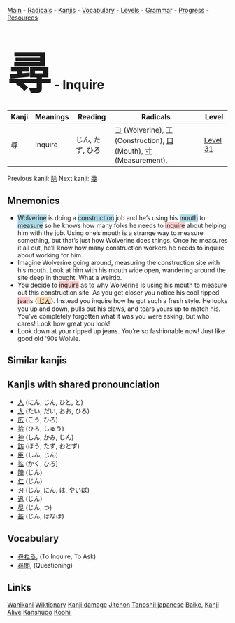 <style> bigfont {font-size: 100px}</style>
[Main](../README.md) -
[Radicals](../radicals.md) -
[Kanjis](../kanjis.md) -
[Vocabulary](../vocabulary.md) -
[Levels](../levels.md) -
[Grammar](../grammar.md) - 
[Progress](../progress.md) -
[Resources](../resources.md)
# <bigfont> 尋</bigfont> - Inquire 

| Kanji | Meanings | Reading | Radicals | Level |
| --- | --- | --- | --- | --- |
| 尋 | Inquire | じん, たず, ひろ | [ヨ](../radicals/ヨ.md) (Wolverine), [工](../radicals/工.md) (Construction), [口](../radicals/口.md) (Mouth), [寸](../radicals/寸.md) (Measurement),  | [Level 31](../levels/wk_level31.md) |

Previous kanji: [除](除.md) Next kanji: [幾](幾.md) 

## Mnemonics
 * <span style="background-color:#ADD8E6"> Wolverine</span> is doing a <span style="background-color:#ADD8E6"> construction</span> job and he’s using his <span style="background-color:#ADD8E6"> mouth</span> to <span style="background-color:#ADD8E6"> measure</span> so he knows how many folks he needs to <span style="background-color:#ffcccb"> inquire</span> about helping him with the job. Using one’s mouth is a strange way to measure something, but that’s just how Wolverine does things. Once he measures it all out, he’ll know how many construction workers he needs to inquire about working for him.
* Imagine Wolverine going around, measuring the construction site with his mouth. Look at him with his mouth wide open, wandering around the site deep in thought. What a weirdo.
* You decide to <span style="background-color:#ffcccb"> inquire</span> as to why Wolverine is using his mouth to measure out this construction site. As you get closer you notice his cool ripped <span style="background-color:#ffcccb"> jean</span>s (<span style="background-color:#fed8b1"> [じん](https://jisho.org/search/じん)</span>). Instead you inquire how he got such a fresh style. He looks you up and down, pulls out his claws, and tears yours up to match his. You’ve completely forgotten what it was you were asking, but who cares! Look how great you look!
* Look down at your ripped up jeans. You’re so fashionable now! Just like good old ‘90s Wolvie.


## Similar kanjis
 


## Kanjis with shared pronounciation
 * [人](人.md) (にん, じん, ひと, と)
* [大](大.md) (たい, だい, おお, ひろ)
* [広](広.md) (こう, ひろ)
* [拾](拾.md) (ひろ, しゅう)
* [神](神.md) (しん, かみ, じん)
* [訪](訪.md) (ほう, たず, おとず)
* [臣](臣.md) (しん, じん)
* [拡](拡.md) (かく, ひろ)
* [陣](陣.md) (じん)
* [仁](仁.md) (じん)
* [刃](刃.md) (じん, にん, は, やいば)
* [迅](迅.md) (じん)
* [尽](尽.md) (じん, つ)
* [甚](甚.md) (じん, はなは)



## Vocabulary
 * [尋ねる](../vocabulary/尋.md), (To Inquire, To Ask)
* [尋問](../vocabulary/尋.md), (Questioning)




## Links 


[Wanikani](https://www.wanikani.com/kanji/尋)
[Wiktionary](https://en.wiktionary.org/wiki/尋)
[Kanji damage](http://www.kanjidamage.com/kanji/search?utf8=✓&q=尋)
[Jitenon](https://jitenon.com/kanji/尋)
[Tanoshii japanese](https://www.tanoshiijapanese.com/dictionary/kanji.cfm?k=尋)
[Baike](https://baike.baidu.com/item/尋),
[Kanji Alive](https://app.kanjialive.com/尋)
[Kanshudo](https://www.kanshudo.com/searchmn?q=尋)
[Koohii](https://kanji.koohii.com/study/kanji/尋)
